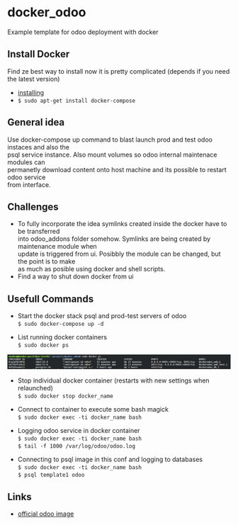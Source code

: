# docker_odoo
Example template for odoo deployment with docker

## Install Docker

Find ze best way to install now it is pretty complicated (depends if you need the latest version)  
* [installing](https://www.digitalocean.com/community/tutorials/how-to-install-and-use-docker-on-ubuntu-18-04)  
* `$ sudo apt-get install docker-compose`  

## General idea

Use docker-compose up command to blast launch prod and test odoo instaces and also the  
psql service instance. Also mount volumes so odoo internal maintenace modules can  
permanetly download content onto host machine and its possible to restart odoo service  
from interface.

## Challenges

* To fully incorporate the idea symlinks created inside the docker have to be transferred  
into odoo_addons folder somehow. Symlinks are being created by maintenance module when  
update is triggered from ui. Posibbly the module can be changed, but the point is to make  
as much as posible using docker and shell scripts.  
* Find a way to shut down docker from ui  

## Usefull Commands

* Start the docker stack psql and prod-test servers of odoo  
`$ sudo docker-compose up -d`  

* List running docker containers  
`$ sudo docker ps`  

![Alt text](src/img/containers.jpg?raw=true "Container List")

* Stop individual docker container (restarts with new settings when relaunched)  
`$ sudo docker stop docker_name`  

* Connect to container to execute some bash magick  
`$ sudo docker exec -ti docker_name bash`  

* Logging odoo service in docker container  
`$ sudo docker exec -ti docker_name bash`  
`$ tail -f 1000 /var/log/odoo/odoo.log`  

* Connecting to psql image in this conf and logging to databases  
`$ sudo docker exec -ti docker_name bash`  
`$ psql template1 odoo`  

## Links

* [official odoo image](https://hub.docker.com/_/odoo)  


